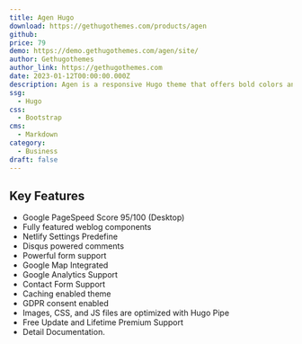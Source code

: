 ```yaml
---
title: Agen Hugo
download: https://gethugothemes.com/products/agen
github:
price: 79
demo: https://demo.gethugothemes.com/agen/site/
author: Gethugothemes
author_link: https://gethugothemes.com
date: 2023-01-12T00:00:00.000Z
description: Agen is a responsive Hugo theme that offers bold colors and spaces. This theme is ideal for online businesses, agencies, and enterprises.
ssg:
  - Hugo
css:
  - Bootstrap
cms:
  - Markdown
category:
  - Business
draft: false
---
```


## Key Features

- Google PageSpeed Score 95/100 (Desktop)
- Fully featured weblog components
- Netlify Settings Predefine
- Disqus powered comments
- Powerful form support
- Google Map Integrated
- Google Analytics Support
- Contact Form Support
- Caching enabled theme
- GDPR consent enabled
- Images, CSS, and JS files are optimized with Hugo Pipe
- Free Update and Lifetime Premium Support
- Detail Documentation.

